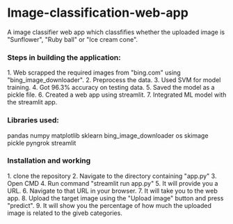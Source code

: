 # Image-classification-web-app

A image classifier web app which classfifies whether the uploaded image is "Sunflower", "Ruby ball" or "Ice cream cone".

<h3>Steps in building the application:</h3>
  1. Web scrapped the required images from "bing.com" using "bing_image_downloader".
  2. Preprocess the data.
  3. Used SVM for model training.
  4. Got 96.3% accuracy on testing data.
  5. Saved the model as a pickle file.
  6. Created a web app using streamlit.
  7. Integrated ML model with the streamlit app.
  
  
<h3>Libraries used:</h3>
  pandas
  numpy
  matplotlib
  sklearn
  bing_image_downloader
  os
  skimage
  pickle
  pyngrok
  streamlit
  
  
<h3>Installation and working</h3>
  1. clone the repository
  2. Navigate to the directory containing "app.py"
  3. Open CMD
  4. Run command "streamlit run app.py"
  5. It will provide you a URL.
  6. Navigate to that URL in your browser.
  7. It will take you to the web app.
  8. Upload the target image using the "Upload image" button and press "predict".
  9. It will show you the percentage of how much the uploaded image is related to the giveb categories.
